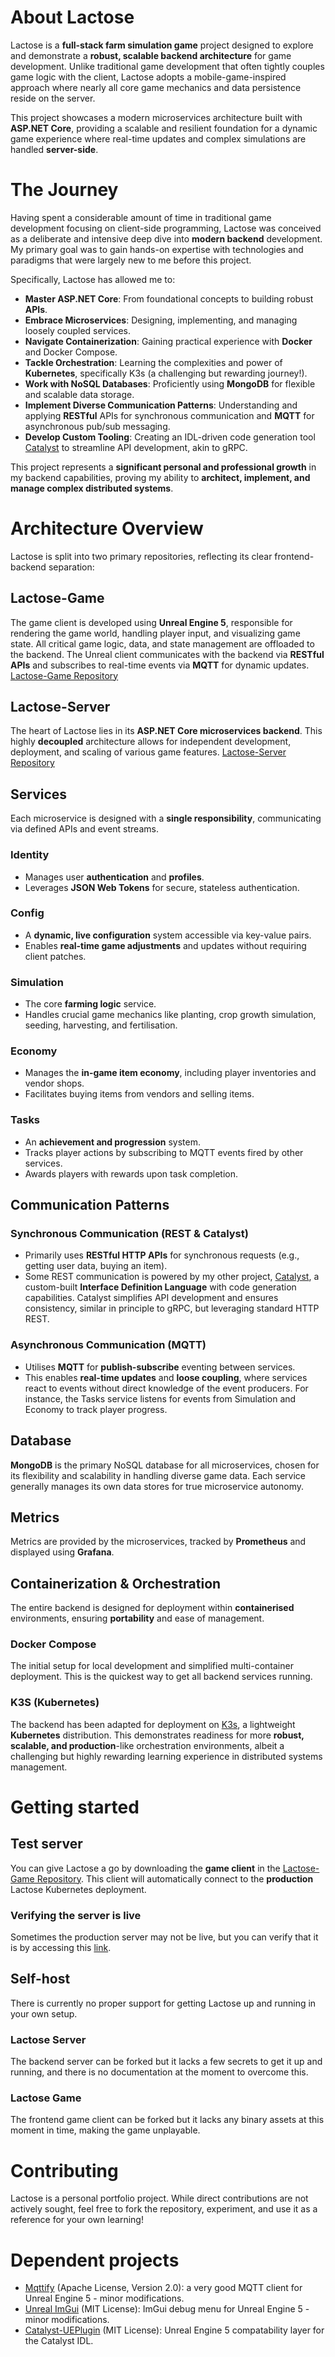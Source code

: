 # About Lactose
Lactose is a **full-stack farm simulation game** project designed to explore and demonstrate a **robust, scalable backend architecture** for game development. Unlike traditional game development that often tightly couples game logic with the client, Lactose adopts a mobile-game-inspired approach where nearly all core game mechanics and data persistence reside on the server.

This project showcases a modern microservices architecture built with **ASP.NET Core**, providing a scalable and resilient foundation for a dynamic game experience where real-time updates and complex simulations are handled **server-side**.

# The Journey
Having spent a considerable amount of time in traditional game development focusing on client-side programming, Lactose was conceived as a deliberate and intensive deep dive into **modern backend** development. My primary goal was to gain hands-on expertise with technologies and paradigms that were largely new to me before this project.

Specifically, Lactose has allowed me to:
- **Master ASP.NET Core**: From foundational concepts to building robust **APIs**.
- **Embrace Microservices**: Designing, implementing, and managing loosely coupled services.
- **Navigate Containerization**: Gaining practical experience with **Docker** and Docker Compose.
- **Tackle Orchestration**: Learning the complexities and power of **Kubernetes**, specifically K3s (a challenging but rewarding journey!).
- **Work with NoSQL Databases**: Proficiently using **MongoDB** for flexible and scalable data storage.
- **Implement Diverse Communication Patterns**: Understanding and applying **RESTful** APIs for synchronous communication and **MQTT** for asynchronous pub/sub messaging.
- **Develop Custom Tooling**: Creating an IDL-driven code generation tool [Catalyst](https://github.com/dynamiquel/Catalyst) to streamline API development, akin to gRPC.

This project represents a **significant personal and professional growth** in my backend capabilities, proving my ability to **architect, implement, and manage complex distributed systems**.

# Architecture Overview
Lactose is split into two primary repositories, reflecting its clear frontend-backend separation:
## Lactose-Game
The game client is developed using **Unreal Engine 5**, responsible for rendering the game world, handling player input, and visualizing game state. All critical game logic, data, and state management are offloaded to the backend. The Unreal client communicates with the backend via **RESTful APIs** and subscribes to real-time events via **MQTT** for dynamic updates.
[Lactose-Game Repository](https://github.com/dynamiquel/Lactose-Game)
## Lactose-Server
The heart of Lactose lies in its **ASP.NET Core microservices backend**. This highly **decoupled** architecture allows for independent development, deployment, and scaling of various game features.
[Lactose-Server Repository](https://github.com/dynamiquel/Lactose-Server)

## Services
Each microservice is designed with a **single responsibility**, communicating via defined APIs and event streams.
### Identity
- Manages user **authentication** and **profiles**.
- Leverages **JSON Web Tokens** for secure, stateless authentication.
### Config
- A **dynamic, live configuration** system accessible via key-value pairs.
- Enables **real-time game adjustments** and updates without requiring client patches.
### Simulation
- The core **farming logic** service.
- Handles crucial game mechanics like planting, crop growth simulation, seeding, harvesting, and fertilisation.
### Economy
- Manages the **in-game item economy**, including player inventories and vendor shops.
- Facilitates buying items from vendors and selling items.
### Tasks
- An **achievement and progression** system.
- Tracks player actions by subscribing to MQTT events fired by other services.
- Awards players with rewards upon task completion.

## Communication Patterns
### Synchronous Communication (REST & Catalyst)
- Primarily uses **RESTful HTTP APIs** for synchronous requests (e.g., getting user data, buying an item).
- Some REST communication is powered by my other project, [Catalyst](https://github.com/dynamiquel/Catalyst), a custom-built **Interface Definition Language** with code generation capabilities. Catalyst simplifies API development and ensures consistency, similar in principle to gRPC, but leveraging standard HTTP REST.
### Asynchronous Communication (MQTT)
- Utilises **MQTT** for **publish-subscribe** eventing between services.
- This enables **real-time updates** and **loose coupling**, where services react to events without direct knowledge of the event producers. For instance, the Tasks service listens for events from Simulation and Economy to track player progress.

## Database 
**MongoDB** is the primary NoSQL database for all microservices, chosen for its flexibility and scalability in handling diverse game data. Each service generally manages its own data stores for true microservice autonomy.

## Metrics
Metrics are provided by the microservices, tracked by **Prometheus** and displayed using **Grafana**.

## Containerization & Orchestration
The entire backend is designed for deployment within **containerised** environments, ensuring **portability** and ease of management.
### Docker Compose
The initial setup for local development and simplified multi-container deployment. This is the quickest way to get all backend services running.
### K3S (Kubernetes)
The backend has been adapted for deployment on [K3s](https://k3s.io/), a lightweight **Kubernetes** distribution. This demonstrates readiness for more **robust, scalable, and production**-like orchestration environments, albeit a challenging but highly rewarding learning experience in distributed systems management.

# Getting started
## Test server
You can give Lactose a go by downloading the **game client** in the [Lactose-Game Repository](https://github.com/dynamiquel/Lactose-Game). This client will automatically connect to the **production** Lactose Kubernetes deployment.
### Verifying the server is live
Sometimes the production server may not be live, but you can verify that it is by accessing this [link](https://lactose2.mookrata.ovh/).
## Self-host
There is currently no proper support for getting Lactose up and running in your own setup.
### Lactose Server
The backend server can be forked but it lacks a few secrets to get it up and running, and there is no documentation at the moment to overcome this.
### Lactose Game
The frontend game client can be forked but it lacks any binary assets at this moment in time, making the game unplayable.

# Contributing
Lactose is a personal portfolio project. While direct contributions are not actively sought, feel free to fork the repository, experiment, and use it as a reference for your own learning!

# Dependent projects
- [Mqttify](https://github.com/Naragato/Mqttify) (Apache License, Version 2.0): a very good MQTT client for Unreal Engine 5 - minor modifications.
- [Unreal ImGui](https://github.com/segross/UnrealImGui) (MIT License): ImGui debug menu for Unreal Engine 5 - minor modifications.
- [Catalyst-UEPlugin](https://github.com/dynamiquel/Catalyst-UEPlugin) (MIT License): Unreal Engine 5 compatability layer for the Catalyst IDL.
